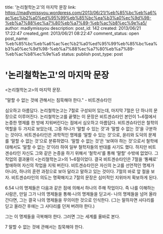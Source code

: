 title: '논리철학논고'의 마지막 문장
link: https://madlymissyou.wordpress.com/2013/06/21/%eb%85%bc%eb%a6%ac%ec%b2%a0%ed%95%99%eb%85%bc%ea%b3%a0%ec%9d%98-%eb%a7%88%ec%a7%80%eb%a7%89-%eb%ac%b8%ec%9e%a5/
author: madlymissyou
description: 
post_id: 142
created: 2013/06/21 17:22:47
created_gmt: 2013/06/21 08:22:47
comment_status: open
post_name: %eb%85%bc%eb%a6%ac%ec%b2%a0%ed%95%99%eb%85%bc%ea%b3%a0%ec%9d%98-%eb%a7%88%ec%a7%80%eb%a7%89-%eb%ac%b8%ec%9e%a5
status: publish
post_type: post

# '논리철학논고'의 마지막 문장

<논리철학논고>의 마지막 문장. 

"말할 수 없는 것에 관해서는 침묵해야 한다." - 비트겐슈타인

심오하고 아름답다. 논리철학논고는 7절로 구성되어 있는데, 마지막 7절은 단 하나의 문장으로 이루어진다. 논리철학논고를 끝맺는 이 문장은 비트겐슈타인 본인이 1~6절에서 논증한 명제를 한 방에 지워버린다는 점에서 심오하고 아름답다. 비트겐슈타인은 철학의 역할을 두 가지로 보았는데, 그중 하나가 ‘말할 수 있는 것’과 ‘말할 수 없는 것’을 구분하는 것이다. 비트겐슈타인은 과학적인 명제를 ‘말할 수 있는 것’으로, 윤리와 도덕의 문제를 ‘말할 수 없는 것’으로 분류하였다. ‘말할 수 없는 것’은 ‘보여야 하는 것’으로서 철학에 대해서도 ‘말할 수 없는 것’이라 하여 일부 철학자들의 반대를 사기도 했다. 하지만 비트겐슈타인 자신도 그와 같은 논증을 하기 위해서 ‘철학서’를 통해 ‘말할’ 수밖에 없었다. 그 작업의 결과물이 <논리철학논고>의 1~6절이었다. 결국 비트겐슈타인은 7절을 ‘통째로’ 할애하여 자신의 작업을 지워 버린다. 비트겐슈타인은 자신의 논고를 선언적인 명제가 아니라, 하나의 훈련 과정으로 보아 달라고 말하고 있는 것이다. 7절의 바로 앞 절을 보자. 비트겐슈타인의 의도는 명확해지고 7절의 문장은 심미적인 지위마저 확보하게 된다. 

6.54 나의 명제들은 다음과 같은 점에 의해서 하나의 주해 작업이다. 즉 나를 이해하는 사람은, 만일 그가 나의 명제들을 통해-나의 명제들을 딛고서- 나의 명제들을 넘어 올라간다면, 그는 결국 나의 명제들을 무의미한 것으로 인식한다. (그는 말하자면 사다리를 딛고 올라간 후에는 그 사다리를 던져 버려야 한다.)

그는 이 명제들을 극복해야 한다. 그러면 그는 세계를 올바로 본다.

7 말할 수 없는 것에 관해서는 침묵해야 한다.